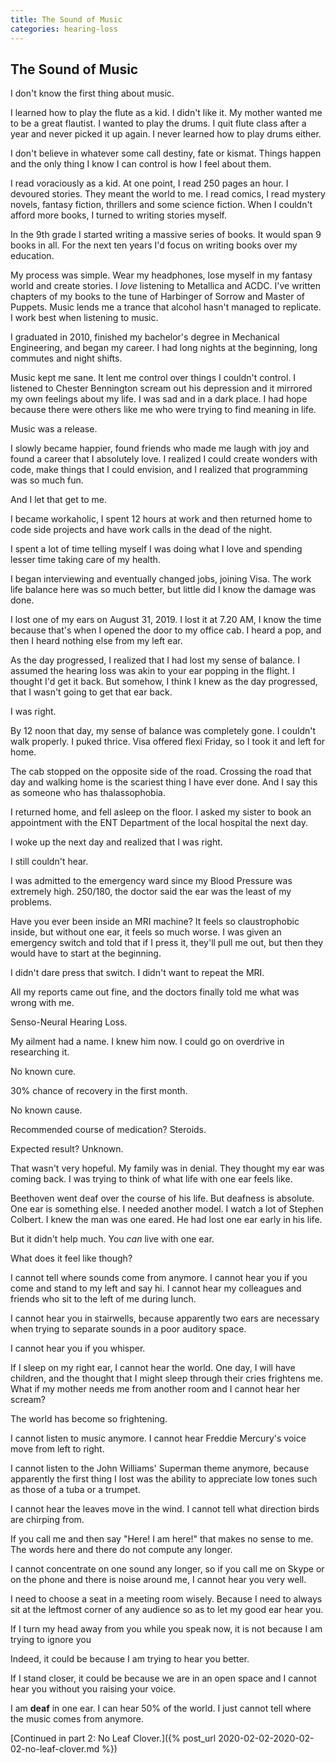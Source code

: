 ```yaml
---
title: The Sound of Music
categories: hearing-loss
---
```


## The Sound of Music

I don't know the first thing about music.

I learned how to play the flute as a kid. I didn't like it. My mother wanted me to be a great flautist. I wanted to play the drums. I quit flute class after a year and never picked it up again. I never learned how to play drums either.

I don't believe in whatever some call destiny, fate or kismat. Things happen and the only thing I know I can control is how I feel about them.

I read voraciously as a kid. At one point, I read 250 pages an hour. I devoured stories. They meant the world to me. I read comics, I read mystery novels, fantasy fiction, thrillers and some science fiction. When I couldn't afford more books, I turned to writing stories myself.

In the 9th grade I started writing a massive series of books. It would span 9 books in all. For the next ten years I'd focus on writing books over my education.

My process was simple. Wear my headphones, lose myself in my fantasy world and create stories. I *love* listening to Metallica and ACDC. I've written chapters of my books to the tune of Harbinger of Sorrow and Master of Puppets. Music lends me a trance that alcohol hasn't managed to replicate. I work best when listening to music.

I graduated in 2010, finished my bachelor's degree in Mechanical Engineering, and began my career. I had long nights at the beginning, long commutes and night shifts.

Music kept me sane. It lent me control over things I couldn't control. I listened to Chester Bennington scream out his depression and it mirrored my own feelings about my life. I was sad and in a dark place. I had hope because there were others like me who were trying to find meaning in life.

Music was a release.

I slowly became happier, found friends who made me laugh with joy and found a career that I absolutely love. I realized I could create wonders with code, make things that I could envision, and I realized that programming was so much fun.

And I let that get to me.

I became workaholic, I spent 12 hours at work and then returned home to code side projects and have work calls in the dead of the night.

I spent a lot of time telling myself I was doing what I love and spending lesser time taking care of my health.

I began interviewing and eventually changed jobs, joining Visa. The work life balance here was so much better, but little did I know the damage was done.

I lost one of my ears on August 31, 2019. I lost it at 7.20 AM, I know the time because that's when I opened the door to my office cab. I heard a pop, and then I heard nothing else from my left ear.

As the day progressed, I realized that I had lost my sense of balance. I assumed the hearing loss was akin to your ear popping in the flight. I thought I'd get it back. But somehow, I think I knew as the day progressed, that I wasn't going to get that ear back.

I was right.

By 12 noon that day, my sense of balance was completely gone. I couldn't walk properly. I puked thrice. Visa offered flexi Friday, so I took it and left for home.

The cab stopped on the opposite side of the road. Crossing the road that day and walking home is the scariest thing I have ever done. And I say this as someone who has thalassophobia.

I returned home, and fell asleep on the floor. I asked my sister to book an appointment with the ENT Department of the local hospital the next day.

I woke up the next day and realized that I was right.

I still couldn't hear.

I was admitted to the emergency ward since my Blood Pressure was extremely high. 250/180, the doctor said the ear was the least of my problems.

Have you ever been inside an MRI machine? It feels so claustrophobic inside, but without one ear, it feels so much worse. I was given an emergency switch and told that if I press it, they'll pull me out, but then they would have to start at the beginning.

I didn't dare press that switch. I didn't want to repeat the MRI.

All my reports came out fine, and the doctors finally told me what was wrong with me.

Senso-Neural Hearing Loss.

My ailment had a name. I knew him now. I could go on overdrive in researching it.

No known cure.

30% chance of recovery in the first month.

No known cause.

Recommended course of medication? Steroids.

Expected result? Unknown.

That wasn't very hopeful. My family was in denial. They thought my ear was coming back. I was trying to think of what life with one ear feels like.

Beethoven went deaf over the course of his life. But deafness is absolute. One ear is something else. I needed another model. I watch a lot of Stephen Colbert. I knew the man was one eared. He had lost one ear early in his life.

But it didn't help much. You *can* live with one ear.

What does it feel like though?

I cannot tell where sounds come from anymore. I cannot hear you if you come and stand to my left and say hi. I cannot hear my colleagues and friends who sit to the left of me during lunch.

I cannot hear you in stairwells, because apparently two ears are necessary when trying to separate sounds in a poor auditory space.

I cannot hear you if you whisper.

If I sleep on my right ear, I cannot hear the world. One day, I will have children, and the thought that I might sleep through their cries frightens me. What if my mother needs me from another room and I cannot hear her scream?

The world has become so frightening.

I cannot listen to music anymore. I cannot hear Freddie Mercury's voice move from left to right.

I cannot listen to the John Williams' Superman theme anymore, because apparently the first thing I lost was the ability to appreciate low tones such as those of a tuba or a trumpet.

I cannot hear the leaves move in the wind. I cannot tell what direction birds are chirping from.

If you call me and then say "Here! I am here!" that makes no sense to me. The words here and there do not compute any longer.

I cannot concentrate on one sound any longer, so if you call me on Skype or on the phone and there is noise around me, I cannot hear you very well.

I need to choose a seat in a meeting room wisely. Because I need to always sit at the leftmost corner of any audience so as to let my good ear hear you.

If I turn my head away from you while you speak now, it is not because I am trying to ignore you

Indeed, it could be because I am trying to hear you better.

If I stand closer, it could be because we are in an open space and I cannot hear you without you raising your voice.

I am **deaf** in one ear. I can hear 50% of the world. I just cannot tell where the music comes from anymore.

[Continued in part 2: No Leaf Clover.]({% post_url 2020-02-02-2020-02-02-no-leaf-clover.md %})
